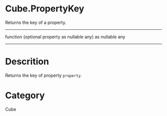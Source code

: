 ﻿# Cube.PropertyKey
Returns the key of a property.
***
function (optional property as nullable any) as nullable any
***
# Descrition 
Returns the key of property <code>property</code>.
# Category 
Cube
